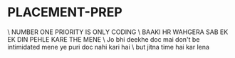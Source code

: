 # PLACEMENT-PREP
\\ NUMBER ONE PRIORITY IS ONLY CODING 
\\ BAAKI HR WAHGERA SAB EK EK DIN PEHLE KARE THE MENE 
\\ Jo bhi deekhe doc mai don't be intimidated mene ye puri doc nahi kari hai 
\\ but jitna time hai kar lena
